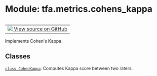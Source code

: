 <div itemscope itemtype="http://developers.google.com/ReferenceObject">
<meta itemprop="name" content="tfa.metrics.cohens_kappa" />
<meta itemprop="path" content="Stable" />
</div>

# Module: tfa.metrics.cohens_kappa


<table class="tfo-notebook-buttons tfo-api" align="left">

<td>
  <a target="_blank" href="https://github.com/tensorflow/addons/tree/r0.7/tensorflow_addons/metrics/cohens_kappa.py">
    <img src="https://www.tensorflow.org/images/GitHub-Mark-32px.png" />
    View source on GitHub
  </a>
</td></table>



Implements Cohen's Kappa.



## Classes

[`class CohenKappa`](../../tfa/metrics/CohenKappa.md): Computes Kappa score between two raters.




